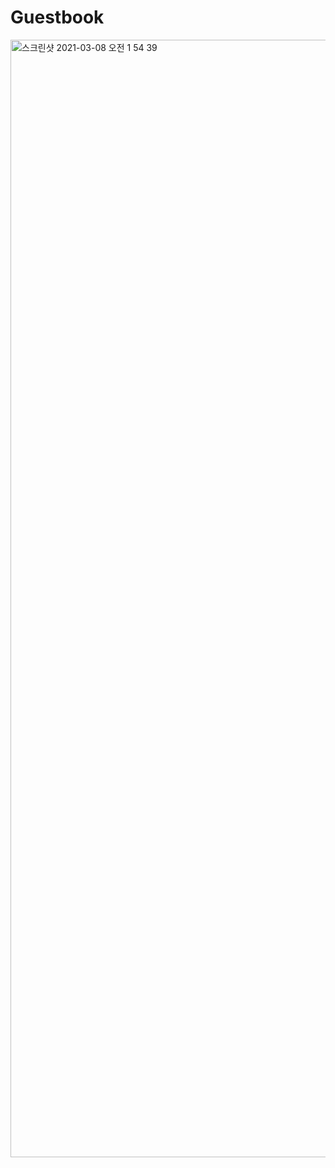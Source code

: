 # Guestbook

<img width="1788" alt="스크린샷 2021-03-08 오전 1 54 39" src="https://user-images.githubusercontent.com/47476276/110247832-8ad3b000-7fb1-11eb-989e-ff8b3b6f6716.png">
